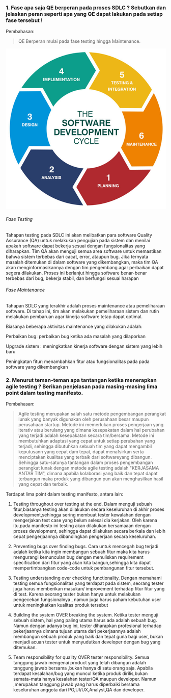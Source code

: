 ### 1. Fase apa saja QE berperan pada proses SDLC ? Sebutkan dan jelaskan peran seperti apa yang QE dapat lakukan pada setiap fase tersebut !
Pembahasan: 
> 	QE Berperan mulai pada fase testing hingga Maintenance. 

<img src="asset/sdlc.png" alt="soal prak sec 09" title="Jawaban Prak Section 09">

###### Fase Testing
Tahapan testing pada SDLC ini akan melibatkan para software Quality Assurance (QA) untuk melakukan pengujian pada sistem dan menilai apakah software dapat bekerja sesuai dengan fungsionalitas yang diharapkan. Tim QA akan menguji semua area software untuk memastikan bahwa sistem terbebas dari cacat, error, ataupun bug. Jika ternyata masalah ditemukan di dalam software yang dikembangkan, maka tim QA akan menginformasikannya dengan tim pengembang agar perbaikan dapat segera dilakukan.  Proses ini berlanjut hingga software benar-benar terbebas dari bug, bekerja stabil, dan berfungsi sesuai harapan

###### Fase Maintenance
Tahapan SDLC yang terakhir adalah proses maintenance atau pemeliharaan software. Di tahap ini, tim akan melakukan pemeliharaan sistem dan rutin melakukan pembaruan agar kinerja software tetap dapat optimal.

Biasanya beberapa aktivitas maintenance yang dilakukan adalah:

Perbaikan bug: perbaikan bug ketika ada masalah yang dilaporkan

Upgrade sistem : meningkatkan kinerja software dengan sistem yang lebih baru

Peningkatan fitur: menambahkan fitur atau fungsionalitas pada pada software yang dikembangkan


### 2. Menurut teman-teman apa tantangan ketika menerapkan agile testing ? Berikan penjelasan pada masing-masing lima point dalam testing manifesto. 
Pembahasan: 

>	Agile testing merupakan salah satu metode pengembangan perangkat lunak yang banyak digunakan oleh perusahaan besar maupun perusahaan startup. Metode ini memerlukan proses pengerjaan yang iterativ atau berulang yang dimana kesepakatan dalam hal perubahan yang terjadi adalah kesepakatan secara tim/bersama. Metode ini membutuhkan adaptasi yang cepat untuk setiap perubahan yang terjadi, sehingga dibutuhkan sebuah tim yang dapat mengambil keputusann yang cepat dam tepat, dapat menafsirkan serta menciptakan kualitas yang terbaik dari softwareyang dibangun. Sehingga satu-satunya tantangan dalam proses pengembangan perangkat lunak dengan metode agile testing adalah "KERJASAMA ANTAR TIM", dimana apabila kolaborasi yang baik dan tepat dapat terbangun maka produk yang dibangun pun akan menghasilkan hasil yang cepat dan terbaik.

Terdapat lima point dalam testing manifesto, antara lain:
1.	Testing throughout over testing at the end. 
Dalam menguji sebuah fitur,biasanya testing akan dilakukan secara keseluruhan di akhir proses development,sehingga sering membuat tester kewalahan dengan mengerjakan test case yang belum selesai dia kerjakan. Oleh karena itu,pada manifesto ini testing akan dilakukan bersamaaan dengan proses development, sehingga dapat dilakukan secara berkala dan lebih cepat pengerjaannya dibandingkan pengerjaan secara keseluruhan.

2.	Preventing bugs over finding bugs. 
Cara untuk mencegah bug terjadi adalah ketika kita ingin membangun sebuah fitur maka kita harus mengurangi kemunculan bug dengan menuliskan requirement specification dari fitur yang akan kita bangun,sehingga kita dapat mempertimbangkan code-code untuk pembangunan fitur tersebut.

3.	Testing understanding over checking functionality. 
Dengan memahami testing semua fungsionalitas yang terdapat pada sistem, seorang tester juga harus memberikan masukan/ improvement terhadap fitur fitur yang di test. Karena seorang tester bukan hanya untuk melakukan pengecekan fungsionalnya , namun juga harus paham kebutuhan user untuk meningkatkan kualitas produk tersebut

4.	Building the system OVER breaking the system. 
Ketika tester menguji sebuah sistem, hal yang paling utama harus ada adalah sebuah bug. Namun dengan adanya bug ini, tester diharapkan profesional terhadap pekerjaannya dimana tujuan utama dari pekerjaannya adalah membangun sebuah produk yang baik dan tepat guna bagi user, bukan menjadi acuan tester untuk menyudutkan developer dengan bug yang ditemukan.

5.	Team responsibility for quality OVER tester responsibility. 
Semua tanggung jawab mengenai product yang telah dibangun adalah tanggung jawab bersama ,bukan hanya di satu orang saja. Apabila terdapat kesalahan/bug yang muncul ketika produk dirilis,bukan semata-mata hanya kesalahan tester/QA maupun developer. Namun ,merupakan tanggung jawab yang harus diperbaiki bersama keseluruhan anggota dari PO,UI/UX,Analyst,QA dan developer.

